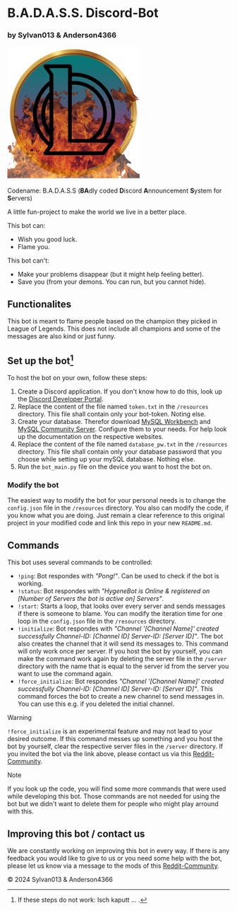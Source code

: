 # B.A.D.A.S.S. Discord-Bot
### by Sylvan013 & Anderson4366

<img src="/docs/BADASS_Logo.png" alt="B.A.D.A.S.S. Logo" height="300" width="300"/>

Codename: B.A.D.A.S.S (**BA**dly coded **D**iscord **A**nnouncement **S**ystem for **S**ervers)

A little fun-project to make the world we live in a better place.

This bot can:
- Wish you good luck.
- Flame you.

This bot can't:
- Make your problems disappear (but it might help feeling better).
- Save you (from your demons. You can run, but you cannot hide).

## Functionalites
This bot is meant to flame people based on the champion they picked in League of Legends. This does not include all champions and some of the messages are also kind or just funny.

## Set up the bot[^1]
To host the bot on your own, follow these steps:
1. Create a Discord application. If you don't know how to do this, look up the [Discord Developer Portal](https://discord.com/developers/docs/intro).
2. Replace the content of the file named `token.txt` in the `/resources` directory. This file shall contain only your bot-token. Noting else.
3. Create your database. Therefor download [MySQL Workbench](https://www.mysql.com/de/products/workbench/) and [MySQL Community Server](https://dev.mysql.com/downloads/mysql/). Configure them to your needs. For help look up the documentation on the respective websites.
4.  Replace the content of the file named `database_pw.txt` in the `/resources` directory. This file shall contain only your database password that you choose while setting up your mySQL database. Nothing else.
5. Run the `bot_main.py` file on the device you want to host the bot on.
### Modify the bot
The easiest way to modify the bot for your personal needs is to change the `config.json` file in the `/resources` directory.
You also can modify the code, if you know what you are doing. Just remain a clear reference to this original project in your modified code and link this repo in your new `README.md`.

## Commands
This bot uses several commands to be controlled:
- `!ping`: Bot respondes with *"Pong!"*. Can be used to check if the bot is working.
- `!status`: Bot respondes with *"HygeneBot is Online & registered on [Number of Servers the bot is active on] Servers"*.
- `!start`: Starts a loop, that looks over every server and sends messages if there is someone to blame. You can modify the iteration time for one loop in the `config.json` file in the `/resources` directory.
- `!initialize`: Bot respondes with *"Channel '[Channel Name]' created successfully Channel-ID: [Channel ID] Server-ID: [Server ID]"*. The bot also creates the channel that it will send its messages to. This command will only work once per server. If you host the bot by yourself, you can make the command work again by deleting the server file in the `/server` directory with the name that is equal to the server id from the server you want to use the command again.
- `!force_initialize`: Bot respondes *"Channel '[Channel Name]' created successfully Channel-ID: [Channel ID] Server-ID: [Server ID]"*. This command forces the bot to create a new channel to send messages in. You can use this e.g. if you deleted the initial channel.
>[!WARNING]
>`!force_initialize` is an experimental feature and may not lead to your desired outcome. If this command messes up something and you host the bot by yourself, clear the respective server files in the `/server` directory. If you invited the bot via the link above, please contact us via this [Reddit-Community](https://www.reddit.com/r/BADASS_Bot/).

>[!NOTE]
>If you look up the code, you will find some more commands that were used while developing this bot. Those commands are not needed for using the bot but we didn't want to delete them for people who might play arround with this.

## Improving this bot / contact us
We are constantly working on improving this bot in every way. If there is any feedback you would like to give to us or you need some help with the bot, please let us know via a message to the mods of this [Reddit-Community](https://www.reddit.com/r/BADASS_Bot/).

&copy; 2024 Sylvan013 & Anderson4366

[^1]: If these steps do not work: Isch kaputt ... .
